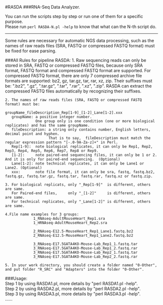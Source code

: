 
#RASDA
###RNA-Seq Data Analyzer.

You can run the scripts step by step or run one of them for a specific purpose.                  
Please run `perl RASDA-N.pl -help` to know that what can the N-th script do.                         


_____________________________________________________________________________________________________________________________
Some rules are necessary for automatic NGS data processing, such as the names of raw reads files (SRA, FASTQ or compressed FASTQ format) must be fixed for ease parsing. 

###All Rules for pipeline RASDA:
    1. Raw sequencing reads can only be stored in SRA, FASTQ or compressed FASTQ files, because only SRA format, FASTQ format and compressed FASTQ format are supported. 
       For compressed FASTQ format, there are only 7 compressed archive file formats are supported: bz2, gz, tar.gz, tar, rar, xz, zip. 
       Their suffixes must be: ".bz2",  ".gz",  ".tar.gz",  ".tar",  ".rar",  ".xz",  ".zip".
       RASDA can extract the compressed FASTQ files automatically by recognizing their suffixes.

    2. The names of raw reads files (SRA, FASTQ or compressed FASTQ format) must be: 
                                                                              groupName_fileDescription_Rep[1-9]_[1-2]_Lane[1-2].xxx 
       groupName: a positive integer number. 
                  One group only is one condition (one or more biological replicates) and has the same groupName.              
       fileDescription: a string only contains number, English letters, decimal point and hyphen.
                        That is to say,  fileDescription must match the regular expression pattern "[-.0-9A-Za-z]+" in Perl.
       Rep[1-9]:  note biological replicates, it can only be Rep1, Rep2, Rep3, Rep4, Rep5, Rep6, Rep7, Rep8 or Rep9.
       [1-2]:     note paired-end sequencing files, it can only be 1 or 2. And it is only for paired-end sequencing.  (Optional)
       Lane[1-2]: note technical replicates, it can only be Lane1 or Lane2. (Optional)
       xxx:       note file format, it can only be sra, fastq, fastq.bz2, fastq.gz, fastq.tar.gz, fastq.tar, fastq.rar, fastq.xz or fastq.zip.   

    3. For biological replicats, only "_Rep[1-9]"  is different, others are same.
       For Paired-end files,     only "_[1-2]"     is different, others are same.
       For technical replicates, only "_Lane[1-2]" is different, others are same.

    4.File name examples for 3 groups:
                 1_RNAseq-AdultMouseHeart_Rep1.sra
                 1_HRNAseq-AdultMouseHeart_Rep2.sra

                 2_RNAseq-E12.5-MouseHeart_Rep1_Lane1.fastq.bz2
                 2_RNAseq-E12.5-MouseHeart_Rep1_Lane2.fastq.bz2

                 3_RNAseq-E17.5GATA4KO-Mouse-Lab_Rep1_1.fastq.tar
                 3_RNAseq-E17.5GATA4KO-Mouse-Lab_Rep1_2.fastq.rar
                 3_RNAseq-E17.5GATA4KO-Mouse-Lab_Rep2_1.fastq.tar
                 3_RNAseq-E17.5GATA4KO-Mouse-Lab_Rep2_2.fastq.rar

    5. In your work directory, you should create a folder named "0-Other", and put folder "R_SRC" and "Adapters" into the folder "0-Other".  


###Usage:                       
     Step 1  by using RASDA1.pl, more details by "perl  RASDA1.pl  -help".                      
     Step 2  by using RASDA2.pl, more details by "perl  RASDA2.pl  -help".                       
     Step 3  by using RASDA3.pl, more details by "perl  RASDA3.pl  -help".                                  
     ......
